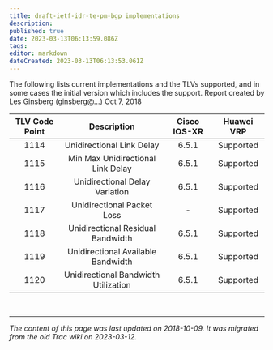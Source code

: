 ```yaml
---
title: draft-ietf-idr-te-pm-bgp implementations
description: 
published: true
date: 2023-03-13T06:13:59.086Z
tags: 
editor: markdown
dateCreated: 2023-03-13T06:13:53.061Z
---
```


 The following lists current implementations and the TLVs supported, and in some cases the initial version which includes the support.
Report created by Les Ginsberg (ginsberg@…) Oct 7, 2018 

| TLV Code Point  |         Description                          |   Cisco IOS-XR   |    Huawei VRP     |
|:---------------:|:--------------------------------------------:|:----------------:|:-----------------:|
|  1114           |  Unidirectional Link Delay                   |  6.5.1           |  Supported        |
|  1115           |  Min Max Unidirectional Link Delay           |  6.5.1           |  Supported        |
|  1116           |  Unidirectional Delay Variation              |  6.5.1           |  Supported        |
|  1117           |  Unidirectional Packet Loss                  |  -               |  Supported        |
|  1118           |  Unidirectional Residual Bandwidth           |  6.5.1           |  Supported        |
|  1119           |  Unidirectional Available Bandwidth          |  6.5.1           |  Supported        |
|  1120           |  Unidirectional Bandwidth Utilization        |  6.5.1           |  Supported        |


&nbsp;
&nbsp;
&nbsp;

---

*The content of this page was last updated on 2018-10-09. It was migrated from the old Trac wiki on 2023-03-12.*